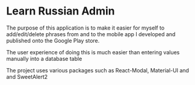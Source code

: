 # Learn Russian Admin

The purpose of this application is to make it easier for myself to add/edit/delete phrases from and to the mobile app I developed and published onto the Google Play store. 

The user experience of doing this is much easier than entering values manually into a database table

The project uses various packages such as React-Modal, Material-UI and and SweetAlert2

